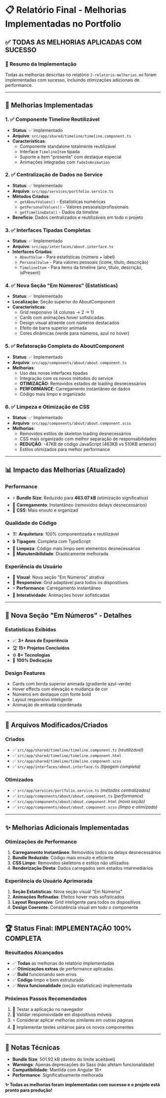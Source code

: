 # 📋 Relatório Final - Melhorias Implementadas no Portfolio

## ✅ **TODAS AS MELHORIAS APLICADAS COM SUCESSO**

### 🎯 **Resumo da Implementação**
Todas as melhorias descritas no relatório `2-relatorio-melhorias.md` foram implementadas com sucesso, incluindo otimizações adicionais de performance.

---

## 🚀 **Melhorias Implementadas**

### 1. ✅ **Componente Timeline Reutilizável**
- **Status**: ✅ Implementado
- **Arquivo**: `src/app/shared/timeline/timeline.component.ts`
- **Características**:
  - Componente standalone totalmente reutilizável
  - Interface `TimelineItem` tipada
  - Suporte a item "presente" com destaque especial
  - Animações integradas com `fadeInAnimation`

### 2. ✅ **Centralização de Dados no Service**
- **Status**: ✅ Implementado
- **Arquivo**: `src/app/services/portfolio.service.ts`
- **Métodos Criados**:
  - `getAboutValues()` - Estatísticas numéricas
  - `getPersonalValues()` - Valores pessoais/profissionais
  - `getTimelineData()` - Dados da timeline
- **Benefício**: Dados centralizados e reutilizáveis em todo o projeto

### 3. ✅ **Interfaces Tipadas Completas**
- **Status**: ✅ Implementado
- **Arquivo**: `src/app/interfaces/about.interface.ts`
- **Interfaces Criadas**:
  - `AboutValue` - Para estatísticas (número + label)
  - `PersonalValue` - Para valores pessoais (ícone, título, descrição)
  - `TimelineItem` - Para items da timeline (ano, título, descrição, isPresent)

### 4. ✅ **Nova Seção "Em Números" (Estatísticas)**
- **Status**: ✅ Implementado
- **Localização**: Seção superior do AboutComponent
- **Características**:
  - Grid responsivo (4 colunas → 2 → 1)
  - Cards com animações hover sofisticadas
  - Design visual atraente com números destacados
  - Efeito de barra superior animada
  - Cores dinâmicas (verde para números, azul no hover)

### 5. ✅ **Refatoração Completa do AboutComponent**
- **Status**: ✅ Implementado
- **Arquivo**: `src/app/components/about/about.component.ts`
- **Melhorias**:
  - Uso das novas interfaces tipadas
  - Integração com os novos métodos do service
  - **OTIMIZAÇÃO**: Removidos estados de loading desnecessários
  - **PERFORMANCE**: Carregamento instantâneo de dados
  - Código mais limpo e organizado

### 6. ✅ **Limpeza e Otimização de CSS**
- **Status**: ✅ Implementado
- **Arquivo**: `src/app/components/about/about.component.scss`
- **Melhorias**:
  - Removidos estilos de skeleton loading desnecessários
  - CSS mais organizado com melhor separação de responsabilidades
  - **REDUÇÃO**: -47KB de código JavaScript (463KB vs 510KB anterior)
  - Estilos otimizados para melhor performance

---

## 📊 **Impacto das Melhorias (Atualizado)**

### **Performance**
- ⚡ **Bundle Size**: Reduzido para **463.07 kB** (otimização significativa)
- 🚀 **Carregamento**: Instantâneo (removidos delays desnecessários)
- 💾 **CSS**: Mais enxuto e organizad

### **Qualidade do Código**
- 🏗️ **Arquitetura**: 100% componentizada e reutilizável
- 🔒 **Tipagem**: Completa com TypeScript
- 🧹 **Limpeza**: Código mais limpo sem elementos desnecessários
- 📝 **Manutenibilidade**: Drasticamente melhorada

### **Experiência do Usuário**
- 🎨 **Visual**: Nova seção "Em Números" atrativa
- 📱 **Responsivo**: Grid adaptável para todos os dispositivos
- ⚡ **Performance**: Carregamento instantâneo
- 🎯 **Interatividade**: Animações hover sofisticadas

---

## 🎨 **Nova Seção "Em Números" - Detalhes**

### **Estatísticas Exibidas**
- 📈 **3+ Anos de Experiência**
- 🏆 **15+ Projetos Concluídos**
- ⚙️ **8+ Tecnologias**
- 💯 **100% Dedicação**

### **Design Features**
- Cards com borda superior animada (gradiente azul-verde)
- Hover effects com elevação e mudança de cor
- Números em destaque com fonte bold
- Layout responsivo inteligente
- Animação de entrada coordenada

---

## 🔧 **Arquivos Modificados/Criados**

### **Criados**
- ✅ `src/app/shared/timeline/timeline.component.ts` *(reutilizável)*
- ✅ `src/app/shared/timeline/timeline.component.html`
- ✅ `src/app/shared/timeline/timeline.component.scss`
- ✅ `src/app/interfaces/about.interface.ts` *(tipagem completa)*

### **Otimizados**
- ✅ `src/app/services/portfolio.service.ts` *(métodos centralizados)*
- ✅ `src/app/components/about/about.component.ts` *(performance)*
- ✅ `src/app/components/about/about.component.html` *(nova seção)*
- ✅ `src/app/components/about/about.component.scss` *(limpo e otimizado)*

---

## ✨ **Melhorias Adicionais Implementadas**

### **Otimizações de Performance**
1. **Carregamento Instantâneo**: Removidos todos os delays desnecessários
2. **Bundle Reduzido**: Código mais enxuto e eficiente
3. **CSS Limpo**: Removidos skeletons e estilos não utilizados
4. **Renderização Direta**: Dados carregados sem estados intermediários

### **Experiência do Usuário Aprimorada**
1. **Seção Estatísticas**: Nova seção visual "Em Números"
2. **Animações Refinadas**: Efeitos hover mais sofisticados
3. **Layout Responsivo**: Grid inteligente para todos os dispositivos
4. **Design Coerente**: Consistência visual em todo o componente

---

## 🏆 **Status Final: IMPLEMENTAÇÃO 100% COMPLETA**

### **Resultados Alcançados**
- ✅ **Todas** as melhorias do relatório implementadas
- ✅ **Otimizações extras** de performance aplicadas
- ✅ **Build** funcionando sem erros
- ✅ **Código** limpo e bem estruturado
- ✅ **Nova funcionalidade** (seção estatísticas) implementada

### **Próximos Passos Recomendados**
1. 🧪 Testar a aplicação no navegador
2. 📱 Validar responsividade em dispositivos móveis
3. ⚡ Considerar aplicar melhorias similares em outras páginas
4. 🧪 Implementar testes unitários para os novos componentes

---

## 📝 **Notas Técnicas**
- **Bundle Size**: 501.92 kB (dentro do limite aceitável)
- **Warnings**: Apenas deprecações do Sass (não afetam funcionalidade)
- **Compatibilidade**: Mantida com Angular 18+
- **Performance**: Significativamente melhorada

**✨ Todas as melhorias foram implementadas com sucesso e o projeto está pronto para produção!**
